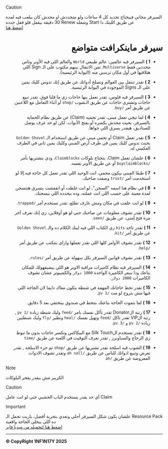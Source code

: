 > [!CAUTION]  
> السيرفر مجاني فبيحتاج تجديد كل 4 ساعات ولو متجددش او محدش كان بيلعب فيه لمدة 30 دقيقة بيقفل فلو قفل جدده Renew وشغله Start عن طريق اللينك دا  
> [اضغط هنا](https://freemcserver.net/server/1752962)

<div dir="rtl" align="right">

# سيرفر ماينكرافت متواضع

- **1 )** السيرفر فيه عالمين: عالم طبيعي `World` والعالم اللي فيه الأونر وناس محددين فقط `Multiverse`. تمن الانتقال بينهم مكتوب على الـ Sign اللي هتلاقيها في أول مكان ترسبن منه (البوابة الرئيسية).

- **2 )** تقدر تنتقل بين العوالم وتصلح أدواتك عن طريق إنك تدوس كليك يمين على الـ Signs الموجودة في البوابة الرئيسية.

- **3 )** السيرفر فيه فلوس، تقدر تعمل بيها حاجات زي ما قلنا فوق. تقدر تبيع حاجات وتشتري حاجات عن طريق الـشوب `/shop` أو أثناء التعامل مع اللاعبين عن طريق أمر `/buy`.

- **4 )** لما تيجي تعمل مبنى، تقدر تحميه (Claim) عن طريق نظام الحماية بالسيرفر، بحيث محدش يكسره أو يفتح الأبواب. لكن لو حد عرف يوصل للصناديق، هيقدر يسرق اللي جواها.

- **5 )** تقدر تعمل Claim أو تحمي مبنى عن طريق استخدام الـ `Golden Shovel` بحيث تدوس كليك يمين في طرف أرض المبنى وكليك يمين تاني في الطرف العكسي له.

- **6 )** علشان تعمل Claim، بتحتاج بلوكات `Claimblocks`، ودي بتشتريها بأمر `/buyclaimblocks` أو عن طريق الأونر نفسه.

- **7 )** طبعًا المبنى بيكون محمي، انت الوحيد اللي تقدر تعمل كل حاجة فيه إلا لو استخدمت أمر `/trust` وضفت صاحبك.

- **8 )** في نظام هنا اسمه "السجن"، لو انت غلطت أو اتقفشت بتسرق هتتسجن لمدة معينة على حسب اللي انت عملته، وده بيحدده اللي بيسجنك.

- **9 )** لو انت علقت في مكان ومش عارف تطلع، تقدر تستخدم أمر `/trapped`.

- **10 )** تقدر تشوف معلومات عن صاحبك حتى لو هو أوفلاين، زي إنك تعرف آخر مرة فتح إمتى، عن طريق `/seen`.

- **11 )** تقدر تاخد `kits` زي الكتاب اللي فيه لينك الكلام ده والـ `Golden Shovel` عن طريق أمر `/kit`.

- **12 )** تقدر تشوف الأوامر كلها اللي تقدر تعملها وازاي بتتكتب عن طريق أمر `/help`.

- **13 )** تقدر تشوف قوانين السيرفر بكل سهولة عن طريق أمر `/rules`.

- **14 )** السيرفر فيه نظام كاميرات مراقبة الاونر هو اللي بيضيفهولك للمكان بتاعك ودا سعر الكاميرة الواحدة `1000 دولار` والكمبيوتر عشان تشوف الكاميرات `2000 دولار`.

- **15 )** تقدر تحط حاجاتك المهمة في شنطة بتكون معاك دايما لان الحاجة اللي فيها مش بتروح لو مت `/pv 1`.

- **16 )** لما بتموت الحاجة بتاعتك بتتحط في صندوق بيتختفي بعد 5 دقايق.

- **17 )** رتبة الDonator تقدر تأكل نفسك بامر `/feed` وليك شنطة زيادة `/pv 2` , رتبة الVIP تقدر تاكل `/feed` وتهيل نفسك `/heal` وتطير `/fly` وليك شنطتين زيادة `/pv 2` و `/pv 3`.

- **18 )** تقدر تستخدم الSilk Touch مع البيكاكس وتكسر حاجات بدون ما تبوظ زي الزجاج والسباونرز , تقدر تعرف التوقيت في اللعبة عن طريق `/time`

- **19 )** الشوب فيه اسلحة تقدر تشتريها عن طريق `/shop` ثم جزء الاسلحة , تقدر تعرض وتبيع ادواتك للناس عن طريق `/ah sell` وتقدر تشوف الادوات المعروضة عن طريق `/ah`

</div>

> [!NOTE]  
> الكريبر مش بيقدر يفجر البلوكات

> [!CAUTION]  
> أي حد يقدر يستخدم الباب الخشبي حتى لو انت عامل Claim

> [!IMPORTANT]  
> علشان يكون شكل السيرفر أحلى وتعدي بتجربة أفضل، ياريت تحمل الـ Resource Pack ده اللي بيخلي الحاجة واقعية  
> [اضغط هنا لتحميله من ميديا فاير](https://www.mediafire.com/file/ngvy5vxyffdo23o/PaOpRe.zip)

---

**&copy; CopyRight 1NF1N17Y 2025**
